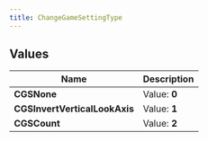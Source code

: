 ```yaml
---
title: ChangeGameSettingType
---
```


## Values

| Name | Description |
| ---- | ----------- |
| **CGSNone** | Value: **0** |
| **CGSInvertVerticalLookAxis** | Value: **1** |
| **CGSCount** | Value: **2** |

